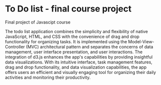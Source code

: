 # To Do list - final course project
Final project of Javascipt course

The todo list application combines the simplicity and flexibility of native JavaScript, HTML, and CSS with the convenience of drag and drop functionality for organizing tasks. It is implemented using the Model-View-Controller (MVC) architectural pattern and separates the concerns of data management, user interface presentation, and user interactions. 
The integration of d3.js enhances the app's capabilities by providing insightful data visualizations. With its intuitive interface, task management features, drag and drop functionality, and data visualization capabilities, the app offers users an efficient and visually engaging tool for organizing their daily activities and monitoring their productivity.

